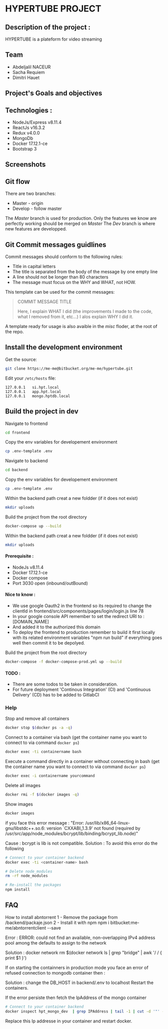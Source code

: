 # HYPERTUBE PROJECT

## Description of the project :

HYPERTUBE is a plateform for video streaming

## Team

- Abdeljalil NACEUR
- Sacha Requiem
- Dimitri Hauet

## Project's Goals and objectives

## Technologies :

- NodeJs/Express v8.11.4
- ReactJs v16.3.2
- Redux v4.0.0
- MongoDb
- Docker 17.12.1-ce
- Bootstrap 3

## Screenshots

## Git flow

There are two branches:

- Master - origin
- Develop - follow master

The _Master_ branch is used for production. Only the features we know are perfectly working should be merged on _Master_
The _Dev_ branch is where new features are developped.

## Git Commit messages guidlines

Commit messages should conform to the following rules:  
 - Title in capital letters  
 - The title is separated from the body of the message by one empty line  
 - A line should not be longer than 80 characters  
 - The message must focus on the WHY and WHAT, not HOW.

This template can be used for the commit messages:

> COMMIT MESSAGE TITLE
>
> Here, I explain WHAT I did (the improvements I made to the code, what I removed
> from it, etc...)
> I alos explain WHY I did it.

A template ready for usage is also avaible in the _misc_ floder, at the root of the repo.

## Install the development environment

Get the source:

```bash
git clone https://me-me@bitbucket.org/me-me/hypertube.git
```

Edit your `/etc/hosts` file:

```
127.0.0.1   si.hpt.local
127.0.0.1   app.hpt.local
127.0.0.1   mongo.hptdb.local
```

## Build the project in dev

Navigate to frontend

```bash
cd frontend
```

Copy the env variables for developement environment

```bash
cp .env-template .env
```

Navigate to backend

```bash
cd backend
```

Copy the env variables for developement environment

```bash
cp .env-template .env
```

Within the backend path creat a new foldder (if it does not exist)

```bash
mkdir uploads
```

Build the project from the root directory

```bash
docker-compose up --build
```

Within the backend path creat a new foldder (if it does not exist)

```bash
mkdir uploads
```

#### Prerequisite :

- NodeJs v8.11.4
- Docker 17.12.1-ce
- Docker compose
- Port 3030 open (inbound/outBound)

#### Nice to know :

- We use google Oauth2 in the frontend
  so its required to change the clientId in frontend/src/components/pages/login/login.js line 78
- In your google console API remember to set the redirect URI to :
  [DOMAIN_NAME]
- And added it to the authorized this domain
- To deploy the frontend to production remember to build
  it first locally with its related environment variables "npm run build"
  if everything goes well then commit it to be depolyed.

Build the project from the root directory

```bash
docker-compose -f docker-compose-prod.yml up --build
```

#### TODO :

- There are some todos to be taken in consideration.
- For future deployment 'Continous Integration' (CI)
  and 'Continuous Delivery' (CD) has to be added to GitlabCI

### Help

Stop and remove all containers

```bash
docker stop $(docker ps -a -q)
```

Connect to a container via bash (get the container name you want to connect to via command `docker ps`)

```bash
docker exec -ti containername bash
```

Execute a command directly in a container without connecting in bash (get the container name you want to connect to via command `docker ps`)

```bash
docker exec -i containername yourcommand
```

Delete all images

```bash
docker rmi -f $(docker images -q)
```

Show images

```bash
docker images
```

if you face this error message :
"Error: /usr/lib/x86_64-linux-gnu/libstdc++.so.6: version `CXXABI_1.3.9' not found (required by /usr/src/app/node_modules/bcrypt/lib/binding/bcrypt_lib.node)"

Cause : bcrypt is lib is not compatible.
Solution : To avoid this error do the following

```bash
# Connect to your container backend
docker exec -ti <container-name> bash

# Delete node_modules
rm -rf node_modules

# Re-install the packages
npm install
```

## FAQ

How to install abntorrent
1 - Remove the package from /backend/packaje.json
2 - Install it with npm
npm i bitbucket:me-me/abntorrentclient --save

Error :
ERROR: could not find an available, non-overlapping IPv4 address pool among the defaults to assign to the network

Solution :
docker network rm $(docker network ls | grep "bridge" | awk '/ / { print $1 }')

If on starting the containners in production mode
you face an error of refused connection to mongodb container then :

Solution : change the DB_HOST in backend/.env to localhost
Restart the containers.

If the error persiste then fetch the IpAddress of the mongo container

```bash
# Connect to your container backend
docker inspect hpt_mongo_dev  | grep IPAddress | tail -1 | cut -d '"' -f4
```

Replace this Ip addresse in your container and restart docker.
